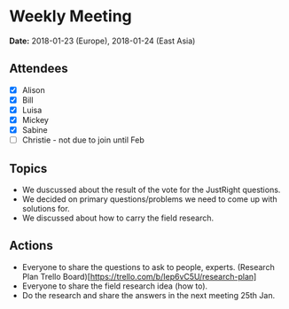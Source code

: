 # Weekly Meeting

**Date:** 2018-01-23 (Europe), 2018-01-24 (East Asia)

## Attendees

* [x] Alison
* [x] Bill
* [x] Luisa
* [x] Mickey
* [x] Sabine
* [ ] Christie - not due to join until Feb

## Topics

* We duscussed about the result of the vote for the JustRight questions.
* We decided on primary questions/problems we need to come up with solutions for. 
* We discussed about how to carry the field research. 


## Actions

* Everyone to share the questions to ask to people, experts. (Research Plan Trello Board)[https://trello.com/b/Iep6vC5U/research-plan]
* Everyone to share the field research idea (how to).
* Do the research and share the answers in the next meeting 25th Jan. 

